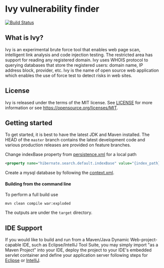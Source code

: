        
Ivy vulnerability finder
========================

[![Build Status](https://travis-ci.org/wladimirgrf/ivy.svg?branch=master)](https://travis-ci.org/wladimirgrf/ivy)

What is Ivy?
------------

Ivy is an experimental brute force tool that enables web page scan, intelligent link analysis and code injection testing. The restricted area has support for reading any registered domain. Ivy uses WHOIS protocol to querying databases that store the registered users: domain name, IP address block, provider, etc. Ivy is the name of open source web application which enables the use of force test to detect risks in web sites.

License
-------

Ivy is released under the terms of the MIT license. See [LICENSE](LICENSE) for more
information or see https://opensource.org/licenses/MIT.

Getting started
---------------

To get started, it is best to have the latest JDK and Maven installed. The HEAD of the `master` branch contains the latest development code and various production releases are provided on feature branches.

Change indexBase property from [persistence.xml](https://github.com/wladimirgrf/ivy/blob/master/src/main/resources/META-INF/persistence.xml) for a local path

```xml
<property name="hibernate.search.default.indexBase" value="{index_path}"/>
```

Create a mysql database by following the [context.xml](https://github.com/wladimirgrf/ivy/blob/master/src/main/webapp/META-INF/context.xml).

#### Building from the command line

To perform a full build use
```
mvn clean compile war:exploded
```
The outputs are under the `target` directory.

IDE Support
-----------

If you would like to build and run from a Maven/Java Dynamic Web-project-capable IDE, such as Eclipse/IntelliJ Tool Suite, you may simply import "as a Maven Project" into your IDE, deploy the project to your IDE's embedded servlet container and define your application server following steps for [Eclipse](http://help.eclipse.org/kepler/index.jsp?topic=%2Forg.eclipse.jst.server.ui.doc.user%2Ftopics%2Ftomcat.html) or [IntelliJ](https://www.jetbrains.com/help/idea/defining-application-servers-in-intellij-idea.html).


